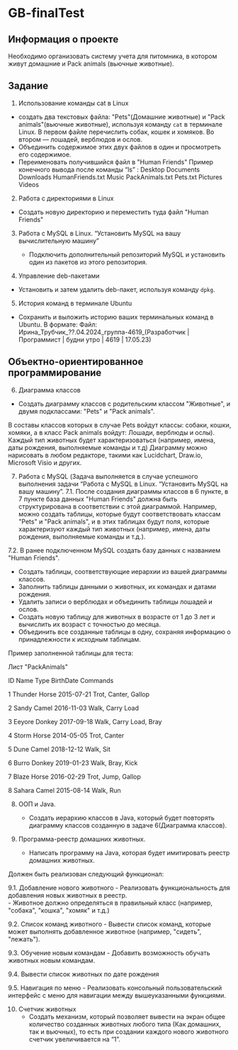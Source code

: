 # GB-finalTest

## Информация о проекте
Необходимо организовать систему учета для питомника, в котором живут
домашние и Pack animals (вьючные животные).

## Задание
1. Использование команды cat в Linux
  *  создать два текстовых файла: "Pets"(Домашние животные) и "Pack animals"(вьючные животные), используя команду `cat` в терминале Linux. В первом файле перечислить собак, кошек и хомяков. Во втором — лошадей, верблюдов и ослов.
  *  Объединить содержимое этих двух файлов в один и просмотреть его содержимое.
  *  Переименовать получившийся файл в "Human Friends"
Пример конечного вывода после команды “ls” :
Desktop Documents Downloads  HumanFriends.txt  Music  PackAnimals.txt  Pets.txt  Pictures  Videos

2. Работа с директориями в Linux
* Создать новую директорию и переместить туда файл "Human Friends"

3. Работа с MySQL в Linux. “Установить MySQL на вашу вычислительную машину”
   * Подключить дополнительный репозиторий MySQL и установить один из пакетов из этого репозитория.
     
4. Управление deb-пакетами
  - Установить и затем удалить deb-пакет, используя команду `dpkg`. 
5. История команд в терминале Ubuntu
- Сохранить и выложить историю ваших терминальных команд в Ubuntu.
В формате: Файл:  Ирина_Трубчик_??.04.2024_группа-4619_(Разработчик | Программист | будни утро | 4619 | 17.05.23)

## Объектно-ориентированное программирование 

6. Диаграмма классов
- Создать диаграмму классов с родительским классом "Животные", и двумя подклассами: "Pets" и "Pack animals".

В составы классов которых в случае Pets войдут классы: собаки, кошки, хомяки, а в класс Pack animals войдут: Лошади, верблюды и ослы).
Каждый тип животных будет характеризоваться (например, имена, даты рождения, выполняемые команды и т.д)
Диаграмму можно нарисовать в любом редакторе, такими как Lucidchart, Draw.io, Microsoft Visio и других.

7. Работа с MySQL (Задача выполняется в случае успешного выполнения задачи “Работа с MySQL в Linux. “Установить MySQL на вашу машину”.
  7.1. После создания диаграммы классов в 6 пункте, в 7 пункте база данных "Human Friends" должна быть структурирована в соответствии с этой диаграммой. Например, можно создать таблицы, которые будут соответствовать классам "Pets" и "Pack animals", и в этих таблицах будут поля, которые характеризуют каждый тип животных (например, имена, даты рождения, выполняемые команды и т.д.). 
   
  7.2. В ранее подключенном MySQL создать базу данных с названием "Human Friends".
   - Создать таблицы, соответствующие иерархии из вашей диаграммы классов.
   - Заполнить таблицы данными о животных, их командах и датами рождения.
   - Удалить записи о верблюдах и объединить таблицы лошадей и ослов.
   - Создать новую таблицу для животных в возрасте от 1 до 3 лет и вычислить их возраст с точностью до месяца.
   - Объединить все созданные таблицы в одну, сохраняя информацию о принадлежности к исходным таблицам.

Пример заполненной таблицы для теста:

Лист "PackAnimals"

ID	Name	Type	BirthDate	Commands

1	Thunder	Horse	2015-07-21	Trot, Canter, Gallop

2	Sandy	Camel	2016-11-03	Walk, Carry Load

3	Eeyore	Donkey	2017-09-18	Walk, Carry Load, Bray

4	Storm	Horse	2014-05-05	Trot, Canter

5	Dune	Camel	2018-12-12	Walk, Sit

6	Burro	Donkey	2019-01-23	Walk, Bray, Kick

7	Blaze	Horse	2016-02-29	Trot, Jump, Gallop

8	Sahara	Camel	2015-08-14	Walk, Run

8. ООП и Java.
    - Создать иерархию классов в Java, который будет повторять диаграмму классов созданную в задаче 6(Диаграмма классов).
    
9. Программа-реестр домашних животных.
    - Написать программу на Java, которая будет имитировать реестр домашних животных. 

Должен быть реализован следующий функционал:

 9.1. Добавление нового животного
    - Реализовать функциональность для добавления новых животных в реестр.       
    - Животное должно определяться в правильный класс (например, "собака", "кошка", "хомяк" и т.д.)

 9.2. Список команд животного
     - Вывести список команд, которые может выполнять добавленное животное (например, "сидеть", "лежать").
 
 9.3. Обучение новым командам
    - Добавить возможность обучать животных новым командам.
 
 9.4. Вывести список животных по дате рождения
 
 9.5. Навигация по меню
    - Реализовать консольный пользовательский интерфейс с меню для навигации между вышеуказанными функциями.
    
10. Счетчик животных
    - Создать механизм, который позволяет вывести на экран общее количество созданных животных любого типа (Как домашних, так и вьючных), то есть при создании каждого нового животного счетчик увеличивается на “1”.
    
